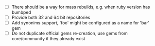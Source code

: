 - [ ] There should be a way for mass rebuilds, e.g. when ruby version has bumbped
- [ ] Provide both 32 and 64 bit repositories
- [ ] Add synonims support, 'foo' might be configured as a name for 'bar' gem
- [ ] Do not duplicate official gems re-creation, use gems from core/community if they already exist
